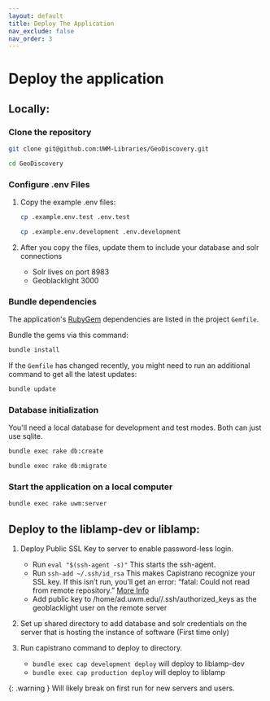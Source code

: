 ```yaml
---
layout: default
title: Deploy The Application
nav_exclude: false
nav_order: 3
---
```


# Deploy the application

## Locally:

### Clone the repository

```bash
git clone git@github.com:UWM-Libraries/GeoDiscovery.git
```

```bash
cd GeoDiscovery
```

### Configure .env Files

1. Copy the example .env files:

    ```bash
    cp .example.env.test .env.test
    ```

    ```bash
    cp .example.env.development .env.development
    ```

1. After you copy the files, update them to include your database and solr connections
    * Solr lives on port 8983
    * Geoblacklight 3000

### Bundle dependencies

The application's [RubyGem](https://rubygems.org/) dependencies are listed in the project `Gemfile`. 

Bundle the gems via this command:

```bash
bundle install
```

If the `Gemfile` has changed recently, you might need to run an additional command to get all the latest updates:

```bash
bundle update
```

### Database initialization

You'll need a local database for development and test modes. Both can just use sqlite.

```bash
bundle exec rake db:create
```

```bash
bundle exec rake db:migrate
```

### Start the application on a local computer

```bash
bundle exec rake uwm:server
```

## Deploy to the liblamp-dev or liblamp:

1. Deploy Public SSL Key to server to enable password-less login.
    * Run `eval "$(ssh-agent -s)"` This starts the ssh-agent.
    * Run `ssh-add ~/.ssh/id_rsa` This makes Capistrano recognize your SSL key. If this isn’t run, you’ll get an error: “fatal: Could not read from remote repository.” [More Info](https://forum.upcase.com/t/capistrano-cannot-read-from-remote-repository/3009/3)
    * Add public key to /home/ad.uwm.edu/<Username>/.ssh/authorized_keys as the geoblacklight user on the remote server
    <p>
1. Set up shared directory to add database and solr credentials on the server that is hosting the instance of software (First time only)

1. Run capistrano command to deploy to directory.
    * `bundle exec cap development deploy` will deploy to liblamp-dev
    * `bundle exec cap production deploy` will deploy to liblamp

{: .warning }
Will likely break on first run for new servers and users.
